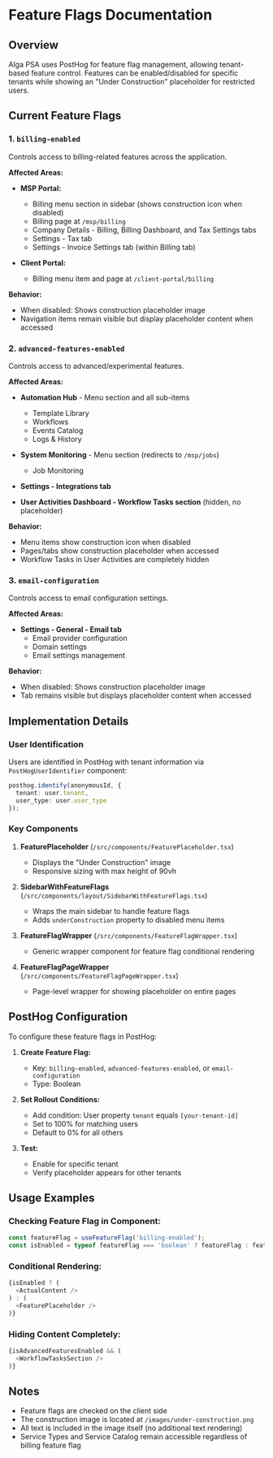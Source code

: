 # Feature Flags Documentation

## Overview

Alga PSA uses PostHog for feature flag management, allowing tenant-based feature control. Features can be enabled/disabled for specific tenants while showing an "Under Construction" placeholder for restricted users.

## Current Feature Flags

### 1. `billing-enabled`
Controls access to billing-related features across the application.

**Affected Areas:**
- **MSP Portal:**
  - Billing menu section in sidebar (shows construction icon when disabled)
  - Billing page at `/msp/billing`
  - Company Details - Billing, Billing Dashboard, and Tax Settings tabs
  - Settings - Tax tab
  - Settings - Invoice Settings tab (within Billing tab)
  
- **Client Portal:**
  - Billing menu item and page at `/client-portal/billing`

**Behavior:**
- When disabled: Shows construction placeholder image
- Navigation items remain visible but display placeholder content when accessed

### 2. `advanced-features-enabled`
Controls access to advanced/experimental features.

**Affected Areas:**
- **Automation Hub** - Menu section and all sub-items
  - Template Library
  - Workflows
  - Events Catalog
  - Logs & History
  
- **System Monitoring** - Menu section (redirects to `/msp/jobs`)
  - Job Monitoring
  
- **Settings - Integrations tab**

- **User Activities Dashboard - Workflow Tasks section** (hidden, no placeholder)

**Behavior:**
- Menu items show construction icon when disabled
- Pages/tabs show construction placeholder when accessed
- Workflow Tasks in User Activities are completely hidden

### 3. `email-configuration`
Controls access to email configuration settings.

**Affected Areas:**
- **Settings - General - Email tab**
  - Email provider configuration
  - Domain settings
  - Email settings management

**Behavior:**
- When disabled: Shows construction placeholder image
- Tab remains visible but displays placeholder content when accessed

## Implementation Details

### User Identification
Users are identified in PostHog with tenant information via `PostHogUserIdentifier` component:
```typescript
posthog.identify(anonymousId, {
  tenant: user.tenant,
  user_type: user.user_type
});
```

### Key Components

1. **FeaturePlaceholder** (`/src/components/FeaturePlaceholder.tsx`)
   - Displays the "Under Construction" image
   - Responsive sizing with max height of 90vh

2. **SidebarWithFeatureFlags** (`/src/components/layout/SidebarWithFeatureFlags.tsx`)
   - Wraps the main sidebar to handle feature flags
   - Adds `underConstruction` property to disabled menu items

3. **FeatureFlagWrapper** (`/src/components/FeatureFlagWrapper.tsx`)
   - Generic wrapper component for feature flag conditional rendering

4. **FeatureFlagPageWrapper** (`/src/components/FeatureFlagPageWrapper.tsx`)
   - Page-level wrapper for showing placeholder on entire pages

## PostHog Configuration

To configure these feature flags in PostHog:

1. **Create Feature Flag:**
   - Key: `billing-enabled`, `advanced-features-enabled`, or `email-configuration`
   - Type: Boolean

2. **Set Rollout Conditions:**
   - Add condition: User property `tenant` equals `[your-tenant-id]`
   - Set to 100% for matching users
   - Default to 0% for all others

3. **Test:**
   - Enable for specific tenant
   - Verify placeholder appears for other tenants

## Usage Examples

### Checking Feature Flag in Component:
```typescript
const featureFlag = useFeatureFlag('billing-enabled');
const isEnabled = typeof featureFlag === 'boolean' ? featureFlag : featureFlag?.enabled;
```

### Conditional Rendering:
```typescript
{isEnabled ? (
  <ActualContent />
) : (
  <FeaturePlaceholder />
)}
```

### Hiding Content Completely:
```typescript
{isAdvancedFeaturesEnabled && (
  <WorkflowTasksSection />
)}
```

## Notes

- Feature flags are checked on the client side
- The construction image is located at `/images/under-construction.png`
- All text is included in the image itself (no additional text rendering)
- Service Types and Service Catalog remain accessible regardless of billing feature flag